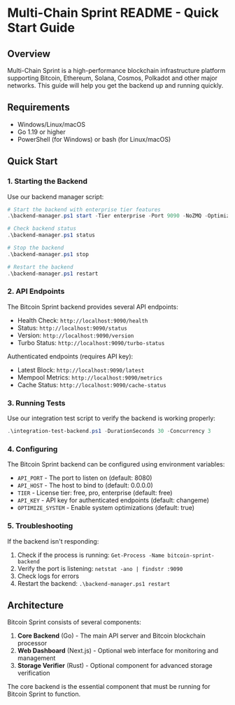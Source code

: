 # Multi-Chain Sprint README - Quick Start Guide

## Overview
Multi-Chain Sprint is a high-performance blockchain infrastructure platform supporting Bitcoin, Ethereum, Solana, Cosmos, Polkadot and other major networks. This guide will help you get the backend up and running quickly.

## Requirements
- Windows/Linux/macOS
- Go 1.19 or higher
- PowerShell (for Windows) or bash (for Linux/macOS)

## Quick Start

### 1. Starting the Backend
Use our backend manager script:

```powershell
# Start the backend with enterprise tier features
.\backend-manager.ps1 start -Tier enterprise -Port 9090 -NoZMQ -Optimized

# Check backend status
.\backend-manager.ps1 status

# Stop the backend
.\backend-manager.ps1 stop

# Restart the backend
.\backend-manager.ps1 restart
```

### 2. API Endpoints
The Bitcoin Sprint backend provides several API endpoints:

- Health Check: `http://localhost:9090/health`
- Status: `http://localhost:9090/status`
- Version: `http://localhost:9090/version`
- Turbo Status: `http://localhost:9090/turbo-status`

Authenticated endpoints (requires API key):
- Latest Block: `http://localhost:9090/latest`
- Mempool Metrics: `http://localhost:9090/metrics`
- Cache Status: `http://localhost:9090/cache-status`

### 3. Running Tests
Use our integration test script to verify the backend is working properly:

```powershell
.\integration-test-backend.ps1 -DurationSeconds 30 -Concurrency 3
```

### 4. Configuring
The Bitcoin Sprint backend can be configured using environment variables:

- `API_PORT` - The port to listen on (default: 8080)
- `API_HOST` - The host to bind to (default: 0.0.0.0)
- `TIER` - License tier: free, pro, enterprise (default: free)
- `API_KEY` - API key for authenticated endpoints (default: changeme)
- `OPTIMIZE_SYSTEM` - Enable system optimizations (default: true)

### 5. Troubleshooting
If the backend isn't responding:

1. Check if the process is running: `Get-Process -Name bitcoin-sprint-backend`
2. Verify the port is listening: `netstat -ano | findstr :9090`
3. Check logs for errors
4. Restart the backend: `.\backend-manager.ps1 restart`

## Architecture

Bitcoin Sprint consists of several components:

1. **Core Backend** (Go) - The main API server and Bitcoin blockchain processor
2. **Web Dashboard** (Next.js) - Optional web interface for monitoring and management
3. **Storage Verifier** (Rust) - Optional component for advanced storage verification

The core backend is the essential component that must be running for Bitcoin Sprint to function.
